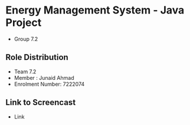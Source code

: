# Energy Management System - Java Project
- Group 7.2

## Role Distribution

- Team 7.2
- Member : Junaid Ahmad
- Enrolment Number: 7222074

## Link to Screencast
- Link 

